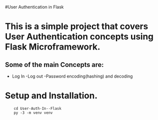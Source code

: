 #User Authentication in Flask
# This is a simple project that covers User Authentication concepts using Flask Microframework.
## Some of the main Concepts are:
 - Log In
 -Log out
 -Password encoding(hashing) and decoding
# Setup and Installation.
 ``` git clone https://github.com/alex-waiganjo/User-Auth-In--Flask.git
     cd User-Auth-In--Flask
     py -3 -m venv venv
 ```

 
